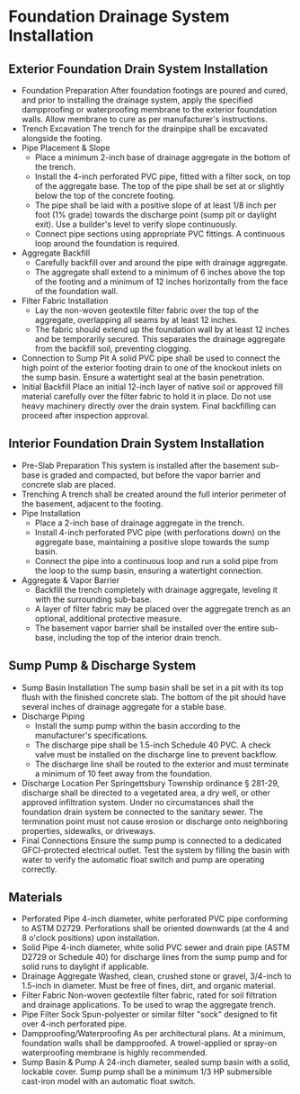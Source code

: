 # Foundation Drainage System Installation

## Exterior Foundation Drain System Installation
  - Foundation Preparation
    After foundation footings are poured and cured, and prior to installing the drainage system, apply the specified dampproofing or waterproofing membrane to the exterior foundation walls. Allow membrane to cure as per manufacturer's instructions.
  - Trench Excavation
    The trench for the drainpipe shall be excavated alongside the footing.
  - Pipe Placement & Slope
    - Place a minimum 2-inch base of drainage aggregate in the bottom of the trench.
    - Install the 4-inch perforated PVC pipe, fitted with a filter sock, on top of the aggregate base. The top of the pipe shall be set at or slightly below the top of the concrete footing.
    - The pipe shall be laid with a positive slope of at least 1/8 inch per foot (1% grade) towards the discharge point (sump pit or daylight exit). Use a builder's level to verify slope continuously.
    - Connect pipe sections using appropriate PVC fittings. A continuous loop around the foundation is required.
  - Aggregate Backfill
    - Carefully backfill over and around the pipe with drainage aggregate.
    - The aggregate shall extend to a minimum of 6 inches above the top of the footing and a minimum of 12 inches horizontally from the face of the foundation wall.
  - Filter Fabric Installation
    - Lay the non-woven geotextile filter fabric over the top of the aggregate, overlapping all seams by at least 12 inches.
    - The fabric should extend up the foundation wall by at least 12 inches and be temporarily secured. This separates the drainage aggregate from the backfill soil, preventing clogging.
  - Connection to Sump Pit
    A solid PVC pipe shall be used to connect the high point of the exterior footing drain to one of the knockout inlets on the sump basin. Ensure a watertight seal at the basin penetration.
  - Initial Backfill
    Place an initial 12-inch layer of native soil or approved fill material carefully over the filter fabric to hold it in place. Do not use heavy machinery directly over the drain system. Final backfilling can proceed after inspection approval.

## Interior Foundation Drain System Installation
  - Pre-Slab Preparation
    This system is installed after the basement sub-base is graded and compacted, but before the vapor barrier and concrete slab are placed.
  - Trenching
    A trench shall be created around the full interior perimeter of the basement, adjacent to the footing.
  - Pipe Installation
    - Place a 2-inch base of drainage aggregate in the trench.
    - Install 4-inch perforated PVC pipe (with perforations down) on the aggregate base, maintaining a positive slope towards the sump basin.
    - Connect the pipe into a continuous loop and run a solid pipe from the loop to the sump basin, ensuring a watertight connection.
  - Aggregate & Vapor Barrier
    - Backfill the trench completely with drainage aggregate, leveling it with the surrounding sub-base.
    - A layer of filter fabric may be placed over the aggregate trench as an optional, additional protective measure.
    - The basement vapor barrier shall be installed over the entire sub-base, including the top of the interior drain trench.

## Sump Pump & Discharge System
  - Sump Basin Installation
    The sump basin shall be set in a pit with its top flush with the finished concrete slab. The bottom of the pit should have several inches of drainage aggregate for a stable base.
  - Discharge Piping
    - Install the sump pump within the basin according to the manufacturer's specifications.
    - The discharge pipe shall be 1.5-inch Schedule 40 PVC. A check valve must be installed on the discharge line to prevent backflow.
    - The discharge line shall be routed to the exterior and must terminate a minimum of 10 feet away from the foundation.
  - Discharge Location
    Per Springettsbury Township ordinance § 281-29, discharge shall be directed to a vegetated area, a dry well, or other approved infiltration system. Under no circumstances shall the foundation drain system be connected to the sanitary sewer. The termination point must not cause erosion or discharge onto neighboring properties, sidewalks, or driveways.
  - Final Connections
    Ensure the sump pump is connected to a dedicated GFCI-protected electrical outlet. Test the system by filling the basin with water to verify the automatic float switch and pump are operating correctly.

## Materials
  - Perforated Pipe
    4-inch diameter, white perforated PVC pipe conforming to ASTM D2729. Perforations shall be oriented downwards (at the 4 and 8 o'clock positions) upon installation.
  - Solid Pipe
    4-inch diameter, white solid PVC sewer and drain pipe (ASTM D2729 or Schedule 40) for discharge lines from the sump pump and for solid runs to daylight if applicable.
  - Drainage Aggregate
    Washed, clean, crushed stone or gravel, 3/4-inch to 1.5-inch in diameter. Must be free of fines, dirt, and organic material.
  - Filter Fabric
    Non-woven geotextile filter fabric, rated for soil filtration and drainage applications. To be used to wrap the aggregate trench.
  - Pipe Filter Sock
    Spun-polyester or similar filter "sock" designed to fit over 4-inch perforated pipe.
  - Dampproofing/Waterproofing
    As per architectural plans. At a minimum, foundation walls shall be dampproofed. A trowel-applied or spray-on waterproofing membrane is highly recommended.
  - Sump Basin & Pump
    A 24-inch diameter, sealed sump basin with a solid, lockable cover. Sump pump shall be a minimum 1/3 HP submersible cast-iron model with an automatic float switch.

